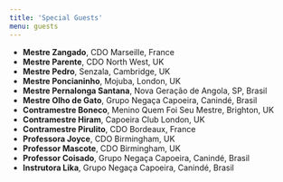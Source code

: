 ```yaml
---
title: 'Special Guests'
menu: guests
---
```


* **Mestre Zangado**, CDO Marseille, France
* **Mestre Parente**, CDO North West, UK
* **Mestre Pedro**, Senzala, Cambridge, UK
* **Mestre Poncianinho**, Mojuba, London, UK
* **Mestre Pernalonga Santana**, Nova Geração de Angola, SP, Brasil
* **Mestre Olho de Gato**, Grupo Negaça Capoeira, Canindé, Brasil
* **Contramestre Boneco**, Menino Quem Foi Seu Mestre, Brighton, UK
* **Contramestre Hiram**, Capoeira Club London, UK
* **Contramestre Pirulito**, CDO Bordeaux, France
* **Professora Joyce**, CDO Birmingham, UK
* **Professor Mascote**, CDO Birmingham, UK
* **Professor Coisado**, Grupo Negaça Capoeira, Canindé, Brasil
* **Instrutora Lika**, Grupo Negaça Capoeira, Canindé, Brasil
